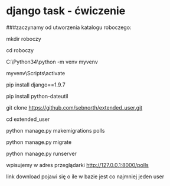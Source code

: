 django task - ćwiczenie
===============

###zaczynamy od utworzenia katalogu roboczego: 

mkdir roboczy

cd roboczy

C:\Python34\python -m venv myvenv

myvenv\Scripts\activate

pip install django==1.9.7

pip install python-dateutil

git clone https://github.com/sebnorth/extended_user.git

cd extended_user

python manage.py makemigrations polls

python manage.py migrate

python manage.py runserver

wpisujemy w adres przeglądarki http://127.0.0.1:8000/polls

link download pojawi się o ile w bazie jest co najmniej jeden user


